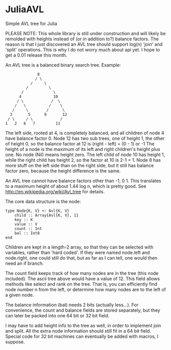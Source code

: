 JuliaAVL
========

Simple AVL tree for Julia


PLEASE NOTE: This whole library is still under construction and will likely be remolded with heights instead of (or in addition to?) balance factors. The reason is that I just discovered an AVL tree should support log(n) 'join' and 'split' operations. This is why I do not worry much about api yet. I hope to get a 0.01 release this month. 


An AVL tree is a balanced binary search tree. Example:
              
                  8
                 / \
               /     \
             /         \
           /             \
          4              10 
         / \            /  \
        /   \          /    \
       /     \        /      \
      3       5      9       12
     / \     / \            / 
    1   2   6   7         11 


The left side, rooted at 4, is completely balanced, and all children of node 4 have balance factor 0.
Node 12 has two sub trees, one of height 1, the other of height 0, so the balance factor at 12 is (right - left) = (0 - 1) or -1
The height of a node is the maximum of its left and right children's height plus one. No node (Nil) means height zero.
The left child of node 10 has height 1, while the right child has height 2, so the factor at 10 is 2-1 = 1. Node 8 has more stuff on the left side than on the right side, but it still has balance factor zero, because the height difference is the same.

An AVL tree cannot have balance factors other than -1, 0 1. This translates to a maximum height of about 1.44 log n, which is pretty good. See http://en.wikipedia.org/wiki/Avl_tree for details.


The core data structure is the node: 

    type Node{K, V} <: Avl{K, V}
    	child :: Array{Avl{K, V}, 1}
    	key :: K
    	value :: V
    	count :: Int
    	bal :: Int8
    end

Children are kept in a length-2 array, so that they can be selected with variables, rather than 'hard coded'. If they were named node.left and node.right, one could still do that, but as far as I can tell, one would then need an if branch. 

The count field keeps track of how many nodes are in the tree (this node included). The ascii tree above would have a value of 12. This field allows methods like select and rank on the tree. That is, you can efficiently find node number n from the left, or determine how many nodes are to the left of a given node.

The balance information (bal) needs 2 bits (actually less...). For convenience, the count and balance fields are stored separately, but they can later be packed into one 64 bit or 32 bit field.

I may have to add height info to the tree as well, in order to implement join and split. All the extra node information should still fit in a 64 bit field. Special code for 32 bit machines can eventually be added with macros, I suppose. 


